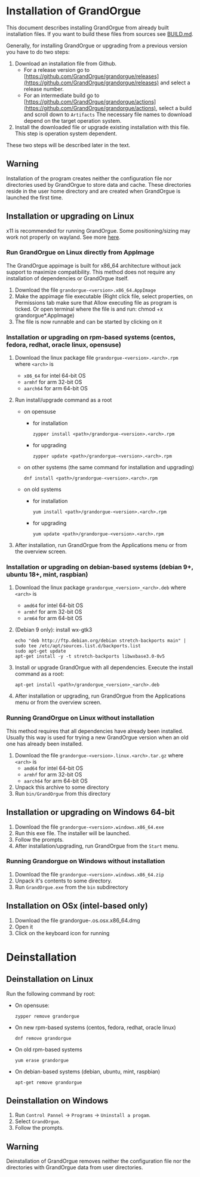 # Installation of GrandOrgue
This document describes installing GrandOrgue from already built installation files. If you want to build these files from sources see [BUILD.md](BUILD.md).

Generally, for installing GrandOrgue or upgrading from a previous version you have to do two steps:

1. Download an installation file from Github.
    * For a release version go to [https://github.com/GrandOrgue/grandorgue/releases](https://github.com/GrandOrgue/grandorgue/releases) and select a release number.
    * For an intermediate build go to [https://github.com/GrandOrgue/grandorgue/actions](https://github.com/GrandOrgue/grandorgue/actions), select a build and scroll down to `Artifacts`
    The necessary file names to download depend on the target operation system.
2. Install the downloaded file or upgrade existing installation with this file. This step is operation system dependent.

These two steps will be described later in the text.

## Warning

Installation of the program creates neither the configuration file nor directories used by GrandOrgue to store data and cache. These directories reside in the user home directory and are created when GrandOrgue is launched the first time.

## Installation or upgrading on Linux

x11 is recommended for running GrandOrgue. Some positioning/sizing may work not
properly on wayland. See more [here](https://github.com/GrandOrgue/grandorgue/issues/1271).

### Run GrandOrgue on Linux directly from AppImage
The GrandOrgue appimage is built for x86_64 architecture without jack support to maximize compatibility. This method does not require any installation of dependencies or GrandOrgue itself.

1. Download the file ``grandorgue-<version>.x86_64.AppImage``
2. Make the appimage file executable (Right click file, select properties, on Permissions tab make sure that Allow executing file as program is ticked. Or open terminal where the file is and run: chmod +x grandorgue*.AppImage)
3. The file is now runnable and can be started by clicking on it

### Installation or upgrading on rpm-based systems (centos, fedora, redhat, oracle linux, opensuse)

1. Download the linux package file ``grandorgue-<version>.<arch>.rpm`` where `<arch>` is

    - `x86_64` for intel 64-bit OS
    - `armhf` for arm 32-bit OS
    - `aarch64` for arm 64-bit OS

2. Run install/upgrade command as a root

    - on opensuse

        - for installation

            ```
            zypper install <path>/grandorgue-<version>.<arch>.rpm
            ```

        - for upgrading

            ```
            zypper update <path>/grandorgue-<version>.<arch>.rpm
            ```

    - on other systems (the same command for installation and upgrading)

        ```
        dnf install <path>/grandorgue-<version>.<arch>.rpm
        ```

    - on old systems

        - for installation

            ```
            yum install <path>/grandorgue-<version>.<arch>.rpm
            ```

        - for upgrading

            ```
            yum update <path>/grandorgue-<version>.<arch>.rpm
            ```

3. After installation, run GrandOrgue from the Applications menu or from the overview screen.

### Installation or upgrading on debian-based systems (debian 9+, ubuntu 18+, mint, raspbian)

1. Download the linux package ``grandorgue_<version>_<arch>.deb`` where `<arch>` is
    - `amd64` for intel 64-bit OS
    - `armhf` for arm 32-bit OS
    - `arm64` for arm 64-bit OS
2. (Debian 9 only): install wx-gtk3

    ```
    echo "deb http://ftp.debian.org/debian stretch-backports main" | sudo tee /etc/apt/sources.list.d/backports.list
    sudo apt-get update
    apt-get install -y -t stretch-backports libwxbase3.0-0v5
    ```

3. Install or upgrade GrandOrgue with all dependencies. Execute the install command as a root:

    ```
    apt-get install <path>/grandorgue_<version>_<arch>.deb
    ```

4. After installation or upgrading, run GrandOrgue from the Applications menu or from the overview screen.

### Running GrandOrgue on Linux without installation
This method requires that all dependencies have already been installed. Usually this way is used for trying a new GrandOrgue version when an old one has already been installed.

1. Download the file ``grandorgue-<version>.linux.<arch>.tar.gz`` where `<arch>` is
    - `amd64` for intel 64-bit OS
    - `armhf` for arm 32-bit OS
    - `aarch64` for arm 64-bit OS
2. Unpack this archive to some directory
3. Run ``bin/GrandOrgue`` from this directory

## Installation or upgrading on Windows 64-bit
1. Download the file ``grandorgue-<version>.windows.x86_64.exe``
2. Run this exe file. The installer will be launched.
3. Follow the prompts.
4. After installation/upgrading, run GrandOrgue from the `Start` menu.

### Running Grandorgue on Windows without installation
1. Download the file ``grandorgue-<version>.windows.x86_64.zip``
2. Unpack it's contents to some directory.
3. Run ``GrandOrgue.exe`` from the `bin` subdirectory

## Installation on OSx (intel-based only)
1. Download the file grandorgue-<version>.os.osx.x86_64.dmg
2. Open it
3. Click on the keyboard icon for running

# Deinstallation

## Deinstallation on Linux

Run the following command by root:

- On opensuse:

    ```
    zypper remove grandorgue
    ```

- On new rpm-based systems (centos, fedora, redhat, oracle linux)

    ```
    dnf remove grandorgue
    ```

- On old rpm-based systems

    ```
    yum erase grandorgue
    ```

- On debian-based systems (debian, ubuntu, mint, raspbian)

    ```
    apt-get remove grandorgue
    ```

## Deinstallation on Windows

1. Run ``Control Pannel`` -> `Programs` -> ``Uninstall a progam``.
2. Select ``GrandOrgue``.
3. Follow the prompts.

## Warning

Deinstallation of GrandOrgue removes neither the configuration file nor the directories with GrandOrgue data from user directories.

